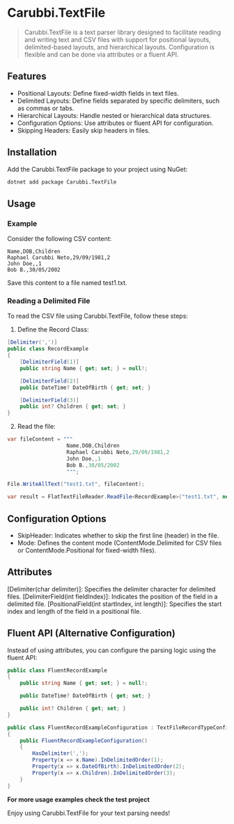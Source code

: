 # Carubbi.TextFile

> Carubbi.TextFile is a text parser library designed to facilitate reading and writing text and CSV files with support for
> positional layouts, delimited-based layouts, and hierarchical layouts.
> Configuration is flexible and can be done via attributes or a fluent API.

## Features
- Positional Layouts: Define fixed-width fields in text files.
- Delimited Layouts: Define fields separated by specific delimiters, such as commas or tabs.
- Hierarchical Layouts: Handle nested or hierarchical data structures.
- Configuration Options: Use attributes or fluent API for configuration.
- Skipping Headers: Easily skip headers in files.

## Installation
Add the Carubbi.TextFile package to your project using NuGet:

```bash
dotnet add package Carubbi.TextFile
```

## Usage

### Example
Consider the following CSV content:

```csv
Name,DOB,Children
Raphael Carubbi Neto,29/09/1981,2
John Doe,,1
Bob B.,30/05/2002
```

Save this content to a file named test1.txt.

### Reading a Delimited File
To read the CSV file using Carubbi.TextFile, follow these steps:

1. Define the Record Class:

```csharp
[Delimiter(',')]
public class RecordExample
{
    [DelimiterField(1)]
    public string Name { get; set; } = null!;

    [DelimiterField(2)]
    public DateTime? DateOfBirth { get; set; }

    [DelimiterField(3)]
    public int? Children { get; set; }
}
```

2. Read the file:
```csharp
var fileContent = """
                   Name,DOB,Children
                   Raphael Carubbi Neto,29/09/1981,2
                   John Doe,,1
                   Bob B.,30/05/2002
                   """;

File.WriteAllText("test1.txt", fileContent);

var result = FlatTextFileReader.ReadFile<RecordExample>("test1.txt", new ReadingOptions { SkipHeader = true, Mode = ContentMode.Delimited });
```

## Configuration Options
- SkipHeader: Indicates whether to skip the first line (header) in the file.
- Mode: Defines the content mode (ContentMode.Delimited for CSV files or ContentMode.Positional for fixed-width files).

## Attributes
[Delimiter(char delimiter)]: Specifies the delimiter character for delimited files.
[DelimiterField(int fieldIndex)]: Indicates the position of the field in a delimited file.
[PositionalField(int startIndex, int length)]: Specifies the start index and length of the field in a positional file.

## Fluent API (Alternative Configuration)
Instead of using attributes, you can configure the parsing logic using the fluent API:
```csharp
public class FluentRecordExample
{
    public string Name { get; set; } = null!;

    public DateTime? DateOfBirth { get; set; }

    public int? Children { get; set; }
}
```

```csharp
public class FluentRecordExampleConfiguration : TextFileRecordTypeConfiguration<FluentRecordExample>
{
    public FluentRecordExampleConfiguration()
    {
        HasDelimiter(',');
        Property(x => x.Name).InDelimitedOrder(1);
        Property(x => x.DateOfBirth).InDelimitedOrder(2);
        Property(x => x.Children).InDelimitedOrder(3);
    }
}
```
**For more usage examples check the test project**

Enjoy using Carubbi.TextFile for your text parsing needs!
